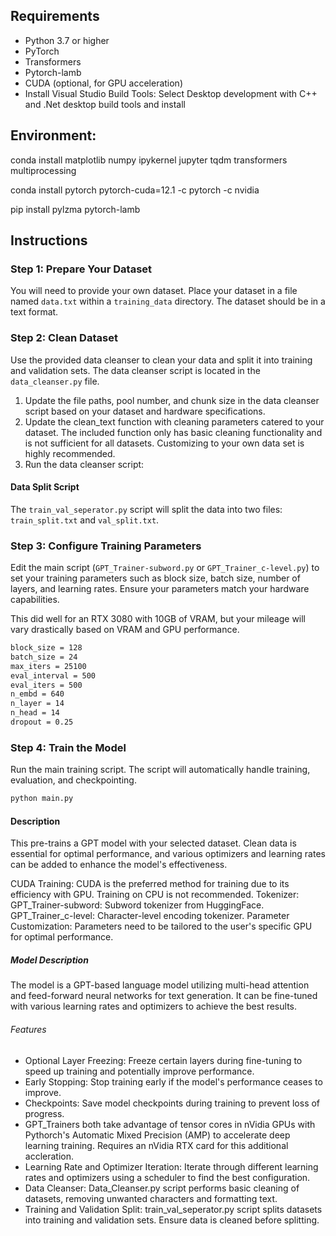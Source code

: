 ## Requirements

- Python 3.7 or higher
- PyTorch
- Transformers
- Pytorch-lamb
- CUDA (optional, for GPU acceleration)
- Install Visual Studio Build Tools: Select Desktop development with C++ and .Net desktop build tools and install

## Environment:
conda install matplotlib numpy ipykernel jupyter tqdm transformers multiprocessing

conda install pytorch pytorch-cuda=12.1 -c pytorch -c nvidia

pip install pylzma pytorch-lamb

## Instructions

### Step 1: Prepare Your Dataset
You will need to provide your own dataset. Place your dataset in a file named `data.txt` within a `training_data` directory. The dataset should be in a text format.

### Step 2: Clean Dataset
Use the provided data cleanser to clean your data and split it into training and validation sets. The data cleanser script is located in the `data_cleanser.py` file.

1. Update the file paths, pool number, and chunk size in the data cleanser script based on your dataset and hardware specifications.
2. Update the clean_text function with cleaning parameters catered to your dataset. The included function only has basic cleaning functionality and is not sufficient for all datasets. Customizing to your own data set is highly recommended.
3. Run the data cleanser script:

#### Data Split Script
The `train_val_seperator.py` script will split the data into two files: `train_split.txt` and `val_split.txt`.

### Step 3: Configure Training Parameters
Edit the main script (`GPT_Trainer-subword.py` or `GPT_Trainer_c-level.py`) to set your training parameters such as block size, batch size, number of layers, and learning rates. Ensure your parameters match your hardware capabilities.

This did well for an RTX 3080 with 10GB of VRAM, but your mileage will vary drastically based on VRAM and GPU performance.

```bash
block_size = 128
batch_size = 24
max_iters = 25100
eval_interval = 500
eval_iters = 500
n_embd = 640
n_layer = 14
n_head = 14
dropout = 0.25
```

### Step 4: Train the Model
Run the main training script. The script will automatically handle training, evaluation, and checkpointing.

```bash
python main.py
```

#### Description

This pre-trains a GPT model with your selected dataset. Clean data is essential for optimal performance, and various optimizers and learning rates can be added to enhance the model's effectiveness.

CUDA Training: CUDA is the preferred method for training due to its efficiency with GPU. Training on CPU is not recommended.
Tokenizer:
    GPT_Trainer-subword: Subword tokenizer from HuggingFace.
    GPT_Trainer_c-level: Character-level encoding tokenizer.
Parameter Customization: Parameters need to be tailored to the user's specific GPU for optimal performance.

##### Model Description

The model is a GPT-based language model utilizing multi-head attention and feed-forward neural networks for text generation. It can be fine-tuned with various learning rates and optimizers to achieve the best results.

###### Features

- Optional Layer Freezing: Freeze certain layers during fine-tuning to speed up training and potentially improve performance.
- Early Stopping: Stop training early if the model's performance ceases to improve.
- Checkpoints: Save model checkpoints during training to prevent loss of progress.
- GPT_Trainers both take advantage of tensor cores in nVidia GPUs with Pythorch's Automatic Mixed Precision (AMP) to accelerate deep learning training. Requires an nVidia RTX card for this additional accleration. 
- Learning Rate and Optimizer Iteration: Iterate through different learning rates and optimizers using a scheduler to find the best configuration.
- Data Cleanser: Data_Cleanser.py script performs basic cleaning of datasets, removing unwanted characters and formatting text.
- Training and Validation Split: train_val_seperator.py script splits datasets into training and validation sets. Ensure data is cleaned before splitting.